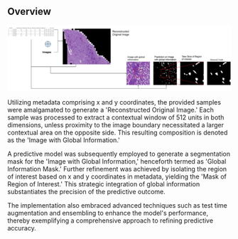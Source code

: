 ## Overview

![alt text](submission_overview.jpg)

Utilizing metadata comprising x and y coordinates, the provided samples were amalgamated to generate a 'Reconstructed Original Image.' Each sample was processed to extract a contextual window of 512 units in both dimensions, unless proximity to the image boundary necessitated a larger contextual area on the opposite side. This resulting composition is denoted as the 'Image with Global Information.'

A predictive model was subsequently employed to generate a segmentation mask for the 'Image with Global Information,' henceforth termed as 'Global Information Mask.' Further refinement was achieved by isolating the region of interest based on x and y coordinates in metadata, yielding the 'Mask of Region of Interest.' This strategic integration of global information substantiates the precision of the predictive outcome.

The implementation also embraced advanced techniques such as test time augmentation and ensembling to enhance the model's performance, thereby exemplifying a comprehensive approach to refining predictive accuracy.
